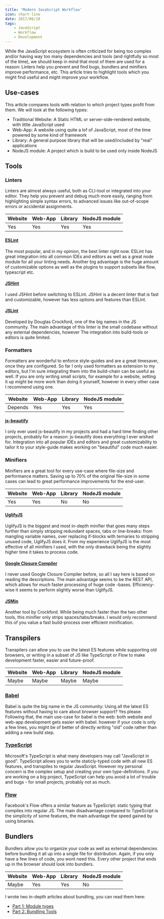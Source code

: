 ```yaml
---
title: 'Modern JavaScript Workflow'
icon: chart-line
date: 2017/06/18
tags:
    - JavaScript
    - Workflow
    - Development
---
```


While the JavaScript ecosystem is often criticized for being too complex and/or having way too many dependencies and tools (and rightfully so most of the time), we should keep in mind that most of them are used for a reason: Linters help you prevent and find bugs, bundlers and minifiers improve performance, etc.
This article tries to highlight tools which you might find useful and might improve your workflow.

<!-- more -->

## Use-cases
This article compares tools with relation to which project types profit from them. We will look at the following types:

- Traditional Website: A Static HTML or server-side-rendered website, with little JavaScript used
- Web-App: A website using quite a lof of JavaScript, most of the time powered by some kind of framework
- Library: A general purpose library that will be used/included by "real" applications
- NodeJS module: A project which is build to be used only inside NodeJS

## Tools

### Linters
Linters are almost always useful, both as CLI-tool or integrated into your editor. They help you prevent and debug much more easily, ranging from highlighting simple syntax errors, to advanced issues like out-of-scope errors or accidental assignments.

| Website | Web-App | Library | NodeJS module |
|---------|---------|---------|---------------|
| Yes     | Yes     | Yes     | Yes           |


#### [ESLint](https://github.com/eslint/eslint)
The most popular, and in my opinion, the best linter right now. ESLint has great integration into all common IDEs and editors as well as a great node module for all your linting needs. Another big advantage is the huge amount of customizable options as well as the plugins to support subsets like flow, typescript etc.

#### [JSHint](https://github.com/jshint/jshint)
I used JSHint before switching to ESLint. JSHint is a decent linter that is fast and customizable, however has less options and features than ESLint.

#### [JSLint](https://github.com/douglascrockford/JSLint)
Developed by Douglas Crockford, one of the big names in the JS community. The main advantage of this linter is the small codebase without any external dependencies, however The integration into build-tools or editors is quite limited.

### Formatters
Formatters are wonderful to enforce style-guides and are a great timesaver, once they are configured. So far I only used formatters as extension to my editors, but I'm sure integrating them into the build-chain can be useful as well.
If you are only writing small scripts, for example for a website, setting it up might be more work than doing it yourself, however in every other case I recommend using one.

| Website | Web-App | Library | NodeJS module |
|---------|---------|---------|---------------|
| Depends | Yes     | Yes     | Yes           |

#### [js-beautify](https://github.com/beautify-web/js-beautify)
I only ever used js-beautify in my projects and had a hard time finding other projects, probably for a reason: js-beautify does everything I ever wished for. Integration into all popular IDEs and editors and great customizability to tailor it to your style-guide makes working on "beautiful" code much easier.

### Minifiers
Minifiers are a great tool for every use-case where file-size and performance matters. Saving up to 70% of the original file-size in some cases can lead to great performance improvements for the end-user.

| Website | Web-App | Library | NodeJS module |
|---------|---------|---------|---------------|
| Yes     | Yes     | No      | No            |

#### [UglifyJS](https://github.com/mishoo/UglifyJS2)
UglifyJS is the biggest and most in-depth minifier that goes many steps further than simply stripping redundant spaces, tabs or line-breaks:
from mangling variable names, over replacing if-blocks with ternaries to stripping unused code, UglifyJS does it. From my experience UglifyJS is the most effective of all minifiers I used, with the only drawback being the slightly higher time it takes to process code.

#### [Google Closure Compiler](https://developers.google.com/closure/compiler/)
I never used Google Closure Compiler before, so all I say here is based on reading the descriptions.
The main advantage seems to be the REST API, which allows for much faster processing of huge code -bases.
Efficiency-wise it seems to perform slightly worse than UglifyJS.

#### [JSMin](https://github.com/douglascrockford/JSMin)
Another tool by Crockford.
While being much faster than the two other tools, this minifier only strips spaces/tabs/breaks. I would only recommend this of you value a fast build-process over efficient minification.


## Transpilers
Transpilers can allow you to use the latest ES features while supporting old browsers, or writing in a subset of JS like TypeScript or Flow to make development faster, easier and future-proof.

| Website | Web-App | Library | NodeJS module |
|---------|---------|---------|---------------|
| Maybe   | Maybe   | Maybe   | Maybe         |

### [Babel](https://github.com/babel/babel)
Babel is quite the big name in the JS community: Using all the latest ES features without having to care about browser support? Yes please.
Following that, the main use-case for babel is the web: both website and web-app development gets easier with babel. however if your code is only a few lines, you might be of better of directly writing "old" code rather than adding a new build step.

### [TypeScript](https://github.com/microsoft/typescript)
Microsoft's TypeScript is what many developers may call "JavaScript in good". TypeScript allows you to write staticly-typed code with all new ES features, and transpiles to regular JavaScript. However my personal concern is the complex setup and creating your own type-definitions. If you are working on a big project, TypeScript can help you avoid a lot of trouble and bugs - for small projects, probably not as much.

### [Flow](https://github.com/facebook/flow)
Facebook's Flow offers a similar feature as TypeScript: static typing that compiles into regular JS. The main disadvantage compared to TypeScript is the simplicity of some features, the main advantage the speed gained by using binaries.

## Bundlers
Bundlers allow you to organize your code as well as external dependencies before bundling it all up into a single file for distribution. Again, if you only have a few lines of code, you wont need this. Every other project that ends up in the browser should look into bundlers.

| Website | Web-App | Library | NodeJS module |
|---------|---------|---------|---------------|
| Maybe   | Yes     | Yes     | No            |

I wrote two in-depth articles about bundling, you can read them here:

- [Part 1: Module types](https://f-rilling.com/getting-into-javascript-building-and-bundling-part-1-modules)
- [Part 2: Bundling Tools](https://f-rilling.com/getting-into-javascript-building-and-bundling-part-2-bundling-tools)
